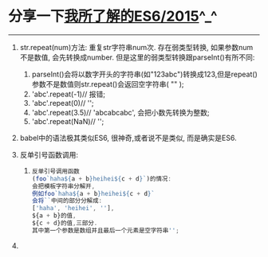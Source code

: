 # 分享一下[我所了解的ES6/2015](https://github.com/haolic/ECMAScript6)^_^

---

1. str.repeat(num)方法: 重复str字符串num次. 存在弱类型转换, 如果参数num不是数值, 会先转换成number. 但是这里的弱类型转换跟parseInt()有所不同:
   1. parseInt()会将以数字开头的字符串(如"123abc")转换成123,但是repeat()参数不是数值则str.repeat()会返回空字符串( "" );
   2. 'abc'.repeat(-1)// 报错;
   3. 'abc'.repeat(0)// '';
   4. 'abc'.repeat(3.5)// 'abcabcabc', 会把小数先转换为整数;
   5. 'abc'.repeat(NaN)// '';

2. babel中的语法极其类似ES6, 很神奇,或者说不是类似, 而是确实是ES6.

3. 反单引号函数调用:

   1. ```javascript
      反单引号调用函数
      (foo`haha${a + b}heihei${c + d}`)的情况: 
      会把模板字符串分解开, 
      例如foo`haha${a + b}heihei${c + d}`
      会将``中间的部分分解成:
      ['haha', 'heihei', ''],
      ${a + b}的值, 
      ${c + d}的值,三部分.
      其中第一个参数是数组并且最后一个元素是空字符串'';
      ```

4. ​